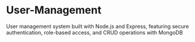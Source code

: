 # User-Management
User management system built with Node.js and Express, featuring secure authentication, role-based access, and CRUD operations with MongoDB
